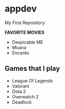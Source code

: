 # appdev
My First Repository

**FAVORITE MOVIES**
- Despicable ME
- Moana
- Encanto

## Games that I play
- League Of Legends
- Valorant
- Dota 2
- Overwatch 2
- Deadlock
